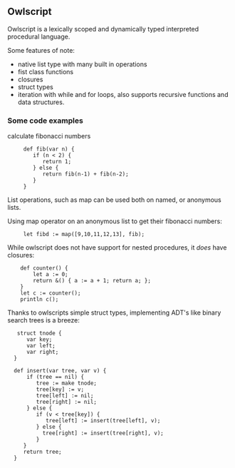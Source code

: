  ## Owlscript
 Owlscript is a lexically scoped and dynamically typed interpreted procedural language.

 Some features of note:
  - native list type with many built in operations
  - fist class functions
  - closures
  - struct types
  - iteration with while and for loops, also supports recursive functions and data structures.


### Some code examples

calculate fibonacci numbers

         def fib(var n) {
            if (n < 2) {
               return 1;
            } else {
               return fib(n-1) + fib(n-2);
            }
         }

List operations, such as map can be used both on named, or anonymous lists.

Using map operator on an anonymous list to get their fibonacci numbers:

         let fibd := map([9,10,11,12,13], fib);

While owlscript does not have support for nested procedures, it _does_ have closures:

        def counter() {
            let a := 0;
            return &() { a := a + 1; return a; };
        }
        let c := counter();
        println c();

Thanks to owlscripts simple struct types, implementing ADT's like binary search trees is a breeze:

       struct tnode {
          var key;
          var left;
          var right;
      }

      def insert(var tree, var v) {
          if (tree == nil) {
             tree := make tnode;
             tree[key] := v;
             tree[left] := nil;
             tree[right] := nil;
          } else {
             if (v < tree[key]) {
                tree[left] := insert(tree[left], v);
             } else {
               tree[right] := insert(tree[right], v);
             }
         }
         return tree;
      }
      
